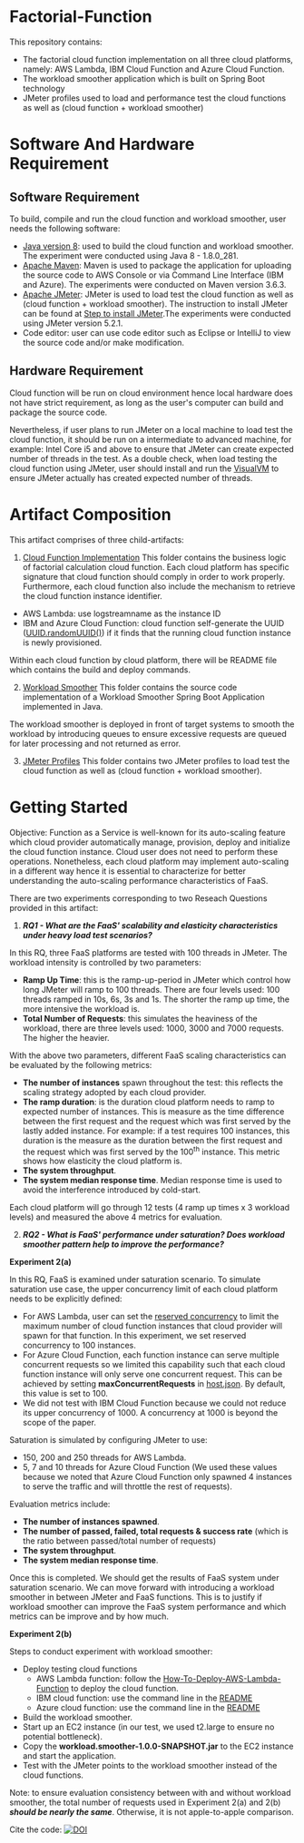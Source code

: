 # Factorial-Function
This repository contains:
* The factorial cloud function implementation on all three cloud platforms, namely: AWS Lambda, IBM Cloud Function and Azure Cloud Function.
* The workload smoother application which is built on Spring Boot technology
* JMeter profiles used to load and performance test the cloud functions as well as (cloud function + workload smoother)

# Software And Hardware Requirement
## Software Requirement
To build, compile and run the cloud function and workload smoother, user needs the following software:
* [Java version 8](https://www.oracle.com/java/technologies/javase/javase8u211-later-archive-downloads.html): used to build the cloud function and workload smoother. The experiment were conducted using Java 8 - 1.8.0_281.
* [Apache Maven](https://maven.apache.org): Maven is used to package the application for uploading the source code to AWS Console or via Command Line Interface (IBM and Azure). The experiments were conducted on Maven version 3.6.3.
* [Apache JMeter](https://jmeter.apache.org): JMeter is used to load test the cloud function as well as (cloud function + workload smoother). The instruction to install JMeter can be found at [Step to install JMeter](jmeter-profiles/document/Step-To-Install-JMeter.pdf).The experiments were conducted using JMeter version 5.2.1.
* Code editor: user can use code editor such as Eclipse or IntelliJ to view the source code and/or make modification.

## Hardware Requirement
Cloud function will be run on cloud environment hence local hardware does not have strict requirement, as long as the user's computer can build and package the source code.

Nevertheless, if user plans to run JMeter on a local machine to load test the cloud function, it should be run on a intermediate to advanced machine, for example: Intel Core i5 and above to ensure that JMeter can create expected number of threads in the test. As a double check, when load testing the cloud function using JMeter, user should install and run the [VisualVM](https://visualvm.github.io) to ensure JMeter actually has created expected number of threads.

# Artifact Composition
This artifact comprises of three child-artifacts:
1. [Cloud Function Implementation](cloud-function-implementation)
This folder contains the business logic of factorial calculation cloud function. Each cloud platform has specific signature that cloud function should comply in order to work properly. Furthermore, each cloud function also include the mechanism to retrieve the cloud function instance identifier.
* AWS Lambda: use logstreamname as the instance ID
* IBM and Azure Cloud Function: cloud function self-generate the UUID ([UUID.randomUUID()](https://docs.oracle.com/javase/7/docs/api/java/util/UUID.html)) if it finds that the running cloud function instance is newly provisioned.

Within each cloud function by cloud platform, there will be README file which contains the build and deploy commands.

2. [Workload Smoother](workload-smoother)
This folder contains the source code implementation of a Workload Smoother Spring Boot Application implemented in Java. 

The workload smoother is deployed in front of target systems to smooth the workload by introducing queues to ensure excessive requests are queued for later processing and not returned as error.

3. [JMeter Profiles](jmeter-profiles)
This folder contains two JMeter profiles to load test the cloud function as well as (cloud function + workload smoother).

# Getting Started
Objective: Function as a Service is well-known for its auto-scaling feature which cloud provider automatically manage, provision, deploy and initialize the cloud function instance. Cloud user does not need to perform these operations. Nonetheless, each cloud platform may implement auto-scaling in a different way hence it is essential to characterize for better understanding the auto-scaling performance characteristics of FaaS.

There are two experiments corresponding to two Reseach Questions provided in this artifact:

1. ***RQ1 - What are the FaaS' scalability and elasticity characteristics under heavy load test scenarios?***

In this RQ, three FaaS platforms are tested with 100 threads in JMeter. The workload intensity is controlled by two parameters:
* **Ramp Up Time**: this is the ramp-up-period in JMeter which control how long JMeter will ramp to 100 threads. There are four levels used: 100 threads ramped in 10s, 6s, 3s and 1s. The shorter the ramp up time, the more intensive the workload is.
* **Total Number of Requests**: this simulates the heaviness of the workload, there are three levels used: 1000, 3000 and 7000 requests. The higher the heavier.

With the above two parameters, different FaaS scaling characteristics can be evaluated by the following metrics:
* **The number of instances** spawn throughout the test: this reflects the scaling strategy adopted by each cloud provider.
* **The ramp duration**: is the duration cloud platform needs to ramp to expected number of instances. This is measure as the time difference between the first request and the request which was first served by the lastly added instance. For example: if a test requires 100 instances, this duration is the measure as the duration between the first request and the request which was first served by the 100<sup>th</sup> instance. This metric shows how elasticity the cloud platform is.
* **The system throughput**.
* **The system median response time**. Median response time is used to avoid the interference introduced by cold-start.

Each cloud platform will go through 12 tests (4 ramp up times x 3 workload levels) and measured the above 4 metrics for evaluation.

2. ***RQ2 - What is FaaS' performance under saturation? Does workload smoother pattern help to improve the performance?***

**Experiment 2(a)**

In this RQ, FaaS is examined under saturation scenario. To simulate saturation use case, the upper concurrency limit of each cloud platform needs to be explicitly defined:
* For AWS Lambda, user can set the [reserved concurrency](https://docs.aws.amazon.com/lambda/latest/dg/configuration-concurrency.html) to limit the maximum number of cloud function instances that cloud provider will spawn for that function. In this experiment, we set reserved concurrency to 100 instances.
* For Azure Cloud Function, each function instance can serve multiple concurrent requests so we limited this capability such that each cloud function instance will only serve one concurrent request. This can be achieved by setting **maxConcurrentRequests** in [host.json](cloud-function-implementation/azure-factorial/host.json#L10). By default, this value is set to 100.
* We did not test with IBM Cloud Function because we could not reduce its upper concurrency of 1000. A concurrency at 1000 is beyond the scope of the paper.

Saturation is simulated by configuring JMeter to use:
* 150, 200 and 250 threads for AWS Lambda.
* 5, 7 and 10 threads for Azure Cloud Function (We used these values because we noted that Azure Cloud Function only spawned 4 instances to serve the traffic and will throttle the rest of requests).

Evaluation metrics include:
* **The number of instances spawned**.
* **The number of passed, failed, total requests & success rate** (which is the ratio between passed/total number of requests)
* **The system throughput**.
* **The system median response time**.

Once this is completed. We should get the results of FaaS system under saturation scenario. We can move forward with introducing a workload smoother in between JMeter and FaaS functions. This is to justify if workload smoother can improve the FaaS system performance and which metrics can be improve and by how much.

**Experiment 2(b)**

Steps to conduct experiment with workload smoother:
* Deploy testing cloud functions
	* AWS Lambda function: follow the [How-To-Deploy-AWS-Lambda-Function](cloud-function-implementation/aws-factorial/document/How-To-Deploy-AWS-Lambda-Function.pdf) to deploy the cloud function.
	* IBM cloud function: use the command line in the [README](cloud-function-implementation/ibm-factorial/README.md)
	* Azure cloud function: use the command line in the [README](cloud-function-implementation/azure-factorial/README.md)
* Build the workload smoother.
* Start up an EC2 instance (in our test, we used t2.large to ensure no potential bottleneck).
* Copy the **workload.smoother-1.0.0-SNAPSHOT.jar** to the EC2 instance and start the application.
* Test with the JMeter points to the workload smoother instead of the cloud functions.

Note: to ensure evaluation consistency between with and without workload smoother, the total number of requests used in Experiment 2(a) and 2(b) ***should be nearly the same***. Otherwise, it is not apple-to-apple comparison.

Cite the code: [![DOI](https://zenodo.org/badge/400673905.svg)](https://zenodo.org/badge/latestdoi/400673905)
